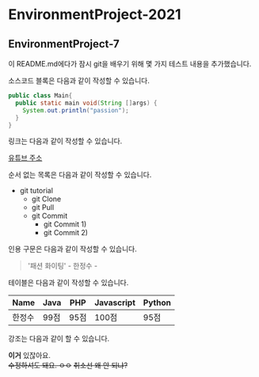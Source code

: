 # EnvironmentProject-2021
## EnvironmentProject-7

이 README.md에다가 잠시 git을 배우기 위해 몇 가지 테스트 내용을 추가했습니다.

소스코드 블록은 다음과 같이 작성할 수 있습니다.

```java
public class Main{
  public static main void(String []args) {
    System.out.println("passion");
  }
}

```

링크는 다음과 같이 작성할 수 있습니다.

[유튜브 주소](https://www.youtube.com/watch?v=MFJIOqxK6k8&list=PLRx0vPvlEmdD5FLIdwTM4mKBgyjv4no81&index=11)

순서 없는 목록은 다음과 같이 작성할 수 있습니다.

* git tutorial
  * git Clone
  * git Pull
  * git Commit
    * git Commit 1)
    * git Commit 2)

인용 구문은 다음과 같이 작성할 수 있습니다.
> '패션 화이팅' - 한정수 - 

테이블은 다음과 같이 작성할 수 있습니다.

Name|Java|PHP|Javascript|Python|
----|----|---|-------|-----|
한정수|99점|95점|100점|95점|

강조는 다음과 같이 할 수 있습니다.

**이거** 있잖아요.  
~~수정하셔도 돼요. ㅇㅇ~~
~~취소선 왜 안 되냐?~~
